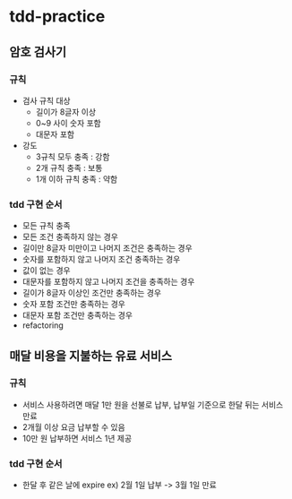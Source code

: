 # tdd-practice

## 암호 검사기

### 규칙

- 검사 규칙 대상
    - 길이가 8글자 이상
    - 0~9 사이 숫자 포함
    - 대문자 포함
- 강도
    - 3규칙 모두 충족 : 강함
    - 2개 규칙 충족 : 보통
    - 1개 이하 규칙 충족 : 약함

### tdd 구현 순서

- 모든 규칙 충족
- 모든 조건 충족하지 않는 경우
- 길이만 8글자 미만이고 나머지 조건은 충족하는 경우
- 숫자를 포함하지 않고 나머지 조건 충족하는 경우
- 값이 없는 경우
- 대문자를 포함하지 않고 나머지 조건을 충족하는 경우
- 길이가 8글자 이상인 조건만 충족하는 경우
- 숫자 포함 조건만 충족하는 경우
- 대문자 포함 조건만 충족하는 경우
- refactoring

## 매달 비용을 지불하는 유료 서비스

### 규칙

- 서비스 사용하려면 매달 1만 원을 선불로 납부, 납부일 기준으로 한달 뒤는 서비스 만료
- 2개월 이상 요금 납부할 수 있음
- 10만 원 납부하면 서비스 1년 제공

### tdd 구현 순서
- 한달 후 같은 날에 expire ex) 2월 1일 납부 -> 3월 1일 만료